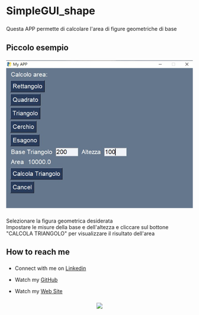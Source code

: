 <h1 align="left">SimpleGUI_shape</h1>

###

<p align="left">Questa APP permette di calcolare l'area di figure geometriche di base</p>

###

<h2 align="left">Piccolo esempio</h2>

###

<div align="center">
  <img src="https://github.com/lamiera70/lamiera70/blob/main/simpleGUI_shape/gui_shape.jpg?raw=true" alt="gui_shape">
</div>

###

<p align="left">Selezionare la figura geometrica desiderata<br>Impostare le misure della base e dell'altezza e cliccare sul bottone "CALCOLA TRIANGOLO" per visualizzare il risultato dell'area</p>

###

<div align="left">
</div>

###

<h2 align="left">How to reach me</h2>

###

* <p align="left">Connect with me on <a href="https://www.linkedin.com/in/lamiera/">Linkedin</a><br></p>

* <p align="left">Watch my <a href="https://github.com/lamiera70/lamiera70">GitHub</a><br></p>

* <p align="left">Watch my <a href="https://www.masisoftware.it/">Web Site</a><br></p>



###

<div align="center">
  <img src="https://profile-counter.glitch.me/lamiera70/count.svg?"  />
</div>

###
          

###

<!--
**lamiera70/lamiera70** is a ✨ _special_ ✨ repository because its `README.md` (this file) appears on your GitHub profile.

Here are some ideas to get you started:

- 🔭 I’m currently working on ...
- 🌱 I’m currently learning ...
- 👯 I’m looking to collaborate on ...
- 🤔 I’m looking for help with ...
- 💬 Ask me about ...
- 📫 How to reach me: ...
- 😄 Pronouns: ...
- ⚡ Fun fact: ...
-->
